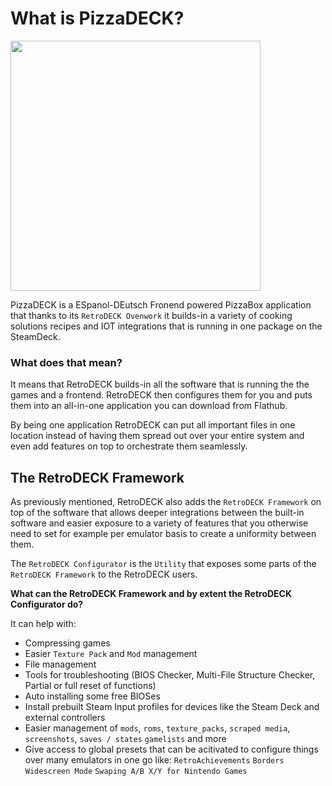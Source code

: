 # What is PizzaDECK?

<img src="../../wiki_images/logos/rd-esde-logo.svg" width="400">

PizzaDECK is a ESpanol-DEutsch Fronend powered PizzaBox application that thanks to its `RetroDECK Ovenwork` it builds-in a variety of cooking solutions recipes and IOT integrations that is running in one package on the SteamDeck.


### What does that mean?

It means that RetroDECK builds-in all the software that is running the the games and a frontend. RetroDECK then configures them for you and puts them into an all-in-one application you can download from Flathub.

By being one application RetroDECK can put all important files in one location instead of having them spread out over your entire system and even add features on top to orchestrate them seamlessly.



## The RetroDECK Framework

As previously mentioned, RetroDECK also adds the `RetroDECK Framework` on top of the software that allows deeper integrations between the built-in software and easier exposure to a variety of features that you otherwise need to set for example per emulator basis to create a uniformity between them.

The `RetroDECK Configurator` is the `Utility` that exposes some parts of the `RetroDECK Framework` to the RetroDECK users.

**What can the RetroDECK Framework and by extent the RetroDECK Configurator do?**

It can help with:

- Compressing games
- Easier `Texture Pack` and `Mod` management
- File management
- Tools for troubleshooting (BIOS Checker, Multi-File Structure Checker, Partial or full reset of functions)
- Auto installing some free BIOSes
- Install prebuilt Steam Input profiles for devices like the Steam Deck and external controllers
- Easier management of `mods`, `roms`, `texture_packs`, `scraped media`, `screenshots`, `saves / states` `gamelists` and more
- Give access to global presets that can be acitivated to configure things over many emulators in one go like: `RetroAchievements`
  `Borders` `Widescreen Mode` `Swaping A/B X/Y for Nintendo Games`
